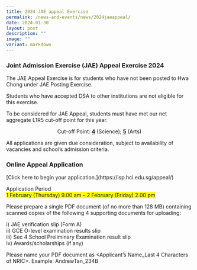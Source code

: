 ```yaml
---
title: 2024 JAE appeal Exercise
permalink: /news-and-events/news/2024jaeappeal/
date: 2024-01-30
layout: post
description: ""
image: ""
variant: markdown
---
```

<h3>Joint Admission Exercise (JAE) Appeal Exercise 2024</h3>
<p>The JAE Appeal Exercise is for students who have not been posted to Hwa
Chong under JAE Posting Exercise.</p>
<p>Students who have accepted DSA to other institutions are not eligible
for this exercise.</p>
<p>To be considered for JAE Appeal, students must have met our net aggregate
L1R5 cut-off point for this year.</p>
<p></p><center>Cut-off Point: <u><b>4</b></u> (Science); <u><b>5</b></u> (Arts)<p></p></center>
<p>All applications are given due consideration, subject to availability
of vacancies and school’s admission criteria.</p>
<p></p><h3>Online Appeal Application<p></p></h3>[Click here to begin your application.](https://isp.hci.edu.sg/appeal/)
<p>Application Period<br>
<span style="background-color: #FFFF00">1 February (Thursday) 9.00 am – 2 February (Friday) 2.00 pm</span></p>
<p>Please prepare a single PDF document (of no more than 128 MB) containing
scanned copies of the following 4 supporting documents for uploading:</p>
<p>i)  JAE verification slip (Form A)<br>
			ii) GCE O-level examination results slip<br>
			iii) Sec 4 School Preliminary Examination result slip<br>
			iv) Awards/scholarships (if any)
</p><p>Please name your PDF document as &lt;Applicant’s Name_Last 4 Characters
of NRIC&gt;. Example: AndrewTan_234B</p>
<p></p>